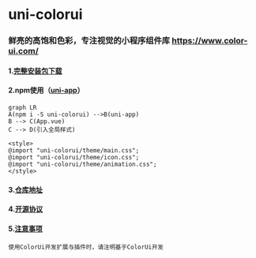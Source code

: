 # uni-colorui

### 鲜亮的高饱和色彩，专注视觉的小程序组件库 https://www.color-ui.com/

#### 1.[完整安装包下载](https://www.color-ui.com/)

#### 2.npm使用（[uni-app](https://uniapp.dcloud.io/collocation/App)）

```mermaid
graph LR
A(npm i -S uni-colorui) -->B(uni-app)
B --> C(App.vue)
C --> D(引入全局样式)

```

```
<style>
@import "uni-colorui/theme/main.css";
@import "uni-colorui/theme/icon.css";
@import "uni-colorui/theme/animation.css";
</style>
```

#### 3.[仓库地址](https://github.com/weilanwl/ColorUI)

#### 4.[开源协议](https://raw.githubusercontent.com/weilanwl/ColorUI/master/LICENSE)

#### 5.[注意事项](https://raw.githubusercontent.com/weilanwl/ColorUI/master/Colorui-UniApp/colorui/main.css)

```
使用ColorUi开发扩展与插件时，请注明基于ColorUi开发 
```

